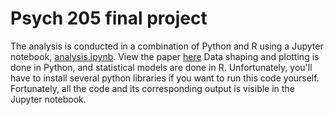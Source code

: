 
# Psych 205 final project

The analysis is conducted in a combination of Python and R using a Jupyter notebook, [analysis.ipynb](/analysis.ipynb). View the paper [here](/paper/paper.pdf) Data shaping and plotting is done in Python, and statistical models are done in R. Unfortunately, you'll have to install several python libraries if you want to run this code yourself. Fortunately, all the code and its corresponding output is visible in the Jupyter notebook.

